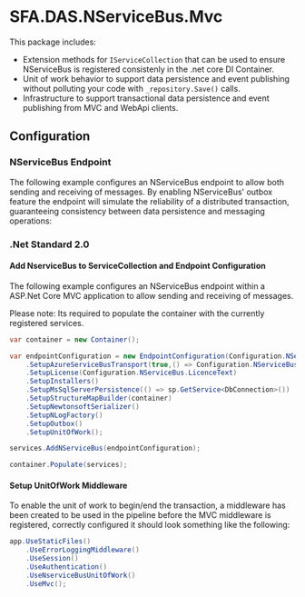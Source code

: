 # SFA.DAS.NServiceBus.Mvc

This package includes:

* Extension methods for `IServiceCollection` that can be used to ensure NServiceBus is registered consistenly in the .net core DI Container.
* Unit of work behavior to support data persistence and event publishing without polluting your code with `_repository.Save()` calls.
* Infrastructure to support transactional data persistence and event publishing from MVC and WebApi clients.

## Configuration

### NServiceBus Endpoint

The following example configures an NServiceBus endpoint to allow both sending and receiving of messages. By enabling NServiceBus' outbox feature the endpoint will simulate the reliability of a distributed transaction, guaranteeing consistency between data persistence and messaging operations:

### .Net Standard 2.0

#### Add NserviceBus to ServiceCollection and Endpoint Configuration
The following example configures an NServiceBus endpoint within a ASP.Net Core MVC application to allow sending and receiving of messages.

Please note: Its required to populate the container with the currently registered services.

```c#
var container = new Container();

var endpointConfiguration = new EndpointConfiguration(Configuration.NServiceBus.Endpoint)
    .SetupAzureServiceBusTransport(true,() => Configuration.NServiceBus.ServiceBusConnectionString, r => { })
    .SetupLicense(Configuration.NServiceBus.LicenceText)
    .SetupInstallers()
    .SetupMsSqlServerPersistence(() => sp.GetService<DbConnection>())
    .SetupStructureMapBuilder(container)
    .SetupNewtonsoftSerializer()
    .SetupNLogFactory()
    .SetupOutbox()
    .SetupUnitOfWork();

services.AddNServiceBus(endpointConfiguration);

container.Populate(services);
```

#### Setup UnitOfWork Middleware
To enable the unit of work to begin/end the transaction, a middleware has been created to be used in the pipeline before the MVC middleware is registered, correctly configured it should look something like the following:

```c# 
app.UseStaticFiles()
    .UseErrorLoggingMiddleware()
    .UseSession()
    .UseAuthentication()
    .UseNserviceBusUnitOfWork()
    .UseMvc();
```